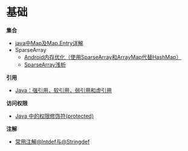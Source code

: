 # 基础

**集合**

+ [java中Map及Map.Entry详解](https://blog.csdn.net/yaomingyang/article/details/78748130)
+ SparseArray
  + [Android内存优化（使用SparseArray和ArrayMap代替HashMap）](https://blog.csdn.net/u010687392/article/details/47809295)
  + [SparseArray浅析](https://www.cnblogs.com/adison/p/3615375.html)

**引用**

+ [Java：强引用，软引用，弱引用和虚引用](https://blog.csdn.net/qq_39192827/article/details/85611873)

**访问权限**

+ [Java 中的权限修饰符(protected)](https://blog.csdn.net/asahinokawa/article/details/80777302)

**注解**

+ [常用注解@Intdef与@Stringdef](https://www.cnblogs.com/mhbs/p/4523457.html)
